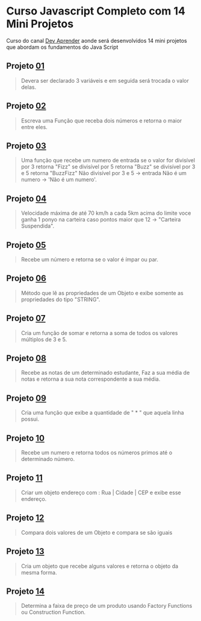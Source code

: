 
# Curso Javascript Completo com 14 Mini Projetos

Curso do canal [Dev Aprender](https://www.youtube.com/channel/UCm63tB8wsKOVvxoU4iMpS2A) aonde será desenvolvidos 14 mini projetos que abordam os fundamentos do Java Script
</br>

<div align="center">  </div>

## Projeto [01](https://github.com/SamuelLuzSantana/CursoJavascriptCompleto_14-Mini-Projetos/tree/main/01_Trocando-Valores-de-Variaveis)

> Devera ser declarado 3 variáveis e em seguida será trocada o valor delas.
## Projeto [02](https://github.com/SamuelLuzSantana/CursoJavascriptCompleto_14-Mini-Projetos/tree/main/02_Maximo-Entre-Dois-Valores)

> Escreva uma Função que receba dois números e retorna o maior entre eles.

## Projeto [03](https://github.com/SamuelLuzSantana/CursoJavascriptCompleto_14-Mini-Projetos/tree/main/03_FizzBuzz)
> Uma função que recebe um numero de entrada
> se o valor for divisível por 3 retorna "Fizz"
> se divisível por 5 retorna "Buzz"
> se divisível por 3 e 5 retorna "BuzzFizz"
> Não divisível por 3 e 5 -> entrada
>Não é um numero -> 'Não é um numero'.

## Projeto [04](https://github.com/SamuelLuzSantana/CursoJavascriptCompleto_14-Mini-Projetos/tree/main/04_Medidor-de-Velocidade)
> Velocidade máxima de até 70 km/h
>a cada 5km acima do limite voce ganha 1 ponyo na carteira
> caso pontos maior que 12 -> "Carteira Suspendida".

## Projeto [05](https://github.com/SamuelLuzSantana/CursoJavascriptCompleto_14-Mini-Projetos/tree/main/05_Par-ou-impar)
>Recebe um número e retorna se o valor é ímpar ou par.

## Projeto [06](https://github.com/SamuelLuzSantana/CursoJavascriptCompleto_14-Mini-Projetos/tree/main/06_Encontre-o-String)
>Método que lê as propriedades de um Objeto e exibe somente as propriedades do tipo "STRING".

## Projeto [07](https://github.com/SamuelLuzSantana/CursoJavascriptCompleto_14-Mini-Projetos/tree/main/07_Multiplos-de-3-e-5)

>Cria um função de somar e retorna a soma de todos os valores 
>múltiplos de 3 e  5.
## Projeto [08](https://github.com/SamuelLuzSantana/CursoJavascriptCompleto_14-Mini-Projetos/tree/main/08_Media-de-Nota-Escolar)

>Recebe as notas de um determinado estudante,
>Faz a sua média de notas e retorna a sua nota correspondente a sua média.

## Projeto [09](https://github.com/SamuelLuzSantana/CursoJavascriptCompleto_14-Mini-Projetos/tree/main/09_Contador-de-Asteristicos)

>Cria uma função que exibe a quantidade de  " * " que aquela linha possui.

## Projeto [10](https://github.com/SamuelLuzSantana/CursoJavascriptCompleto_14-Mini-Projetos/tree/main/10_Numeros-primos)

>Recebe um numero e retorna todos os números primos até o determinado número.

## Projeto [11](https://github.com/SamuelLuzSantana/CursoJavascriptCompleto_14-Mini-Projetos/tree/main/11_Montador-de-Endereco)

> Criar um objeto endereço com : Rua | Cidade | CEP 
> e exibe esse endereço.

## Projeto [12](https://github.com/SamuelLuzSantana/CursoJavascriptCompleto_14-Mini-Projetos/tree/main/12_Encontre-a-Igualdade)

> Compara dois valores de um Objeto e compara se são iguais

## Projeto [13](https://github.com/SamuelLuzSantana/CursoJavascriptCompleto_14-Mini-Projetos/tree/main/13_Montando-Postagem-de-Blog)

>Cria um objeto que recebe alguns valores e retorna o objeto da mesma forma.

## Projeto [14](https://github.com/SamuelLuzSantana/CursoJavascriptCompleto_14-Mini-Projetos/tree/main/14_Faixa-de-Preco)

> Determina a faixa de preço de um produto usando Factory Functions ou Construction Function.